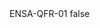 <?xml version="1.0" encoding="UTF-8"?>
<CustomMetadata xmlns="http://soap.sforce.com/2006/04/metadata">
    <label>ENSA-QFR-01</label>
    <protected>false</protected>
</CustomMetadata>
